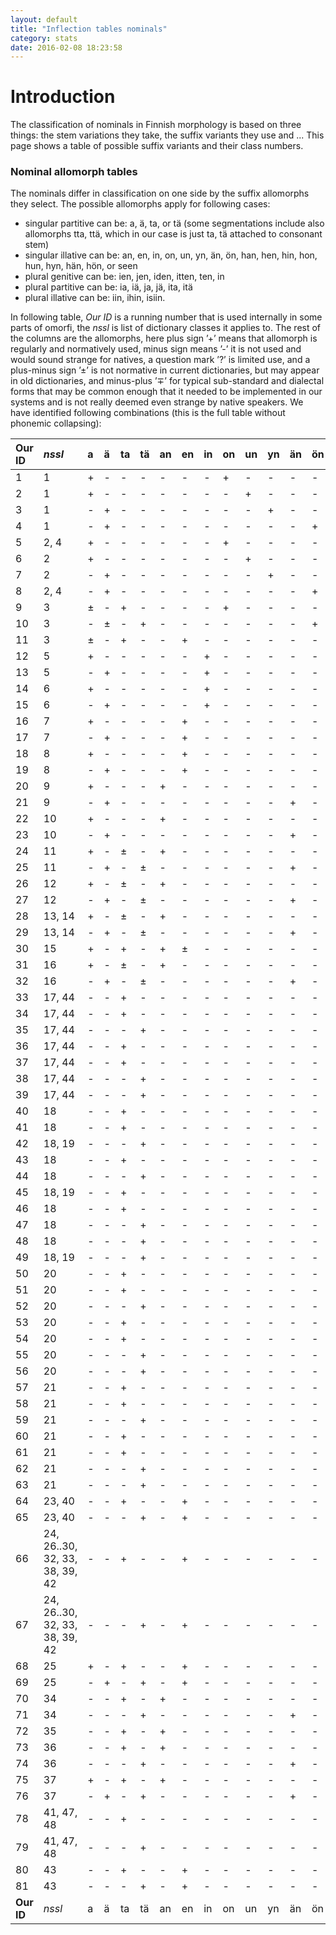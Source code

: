 ```yaml
---
layout: default
title: "Inflection tables nominals"
category: stats
date: 2016-02-08 18:23:58
---
```



# Introduction #

The classification of nominals in Finnish morphology is based on three things: the stem variations they take, the suffix variants they use and ... This page shows a table of possible suffix variants and their class numbers.

### Nominal allomorph tables ###

The nominals differ in classification on one side by the suffix allomorphs they select. The possible allomorphs apply for following cases:

  * singular partitive can be: a, ä, ta, or tä (some segmentations include also allomorphs tta, ttä, which in our case is just ta, tä attached to consonant stem)
  * singular illative can be: an, en, in, on, un, yn, än, ön, han, hen, hin, hon, hun, hyn, hän, hön, or seen
  * plural genitive can be: ien, jen, iden, itten, ten, in
  * plural partitive can be: ia, iä, ja, jä, ita, itä
  * plural illative can be: iin, ihin, isiin.

In following table, _Our ID_ is a running number that is used internally in some parts of omorfi, the _nssl_ is list of dictionary classes it applies to. The rest of the columns are the allomorphs, here plus sign ’+’ means that allomorph is regularly and normatively used, minus sign means ’-’ it is not used and would sound strange for natives, a question mark ’?’ is limited use, and a plus-minus sign ’±’ is not normative in current dictionaries, but may appear in old dictionaries, and minus-plus ’∓’ for typical sub-standard and dialectal forms that may be common enough that it needed to be implemented in our systems and is not really deemed even strange by native speakers. We have identified following combinations (this is the full table without phonemic collapsing):

| **Our ID** | _nssl_ | a | ä | ta | tä | an | en | in | on | un | yn | än | ön | han | hen | hin | hon | hun | hyn | hän | hön | seen | ien | jen | iden | itten | ten | in | ia | iä | ja | jä | ita | itä | iin | ihin | isiin |
|:-----------|:-------|:--|:---|:---|:----|:---|:---|:---|:---|:---|:---|:----|:----|:----|:----|:----|:----|:----|:----|:-----|:-----|:-----|:----|:----|:-----|:------|:----|:---|:---|:----|:---|:----|:----|:-----|:----|:-----|:------|
| 1      | 1      | + | - | -  | -  | -  | -  | -  | +  | -  | -  | -  | -  | -   | -   | -   | ∓   | -   | -   | -   | -   | -    | -   | +   | -    | -     | -   | ±  | -  | -  | +  | -  | -   | -   | -   | +    | -     |
| 2      | 1      | + | - | -  | -  | -  | -  | -  | -  | +  | -  | -  | -  | -   | -   | -   | -   | ∓   | -   | -   | -   | -    | -   | +   | -    | -     | -   | ±  | -  | -  | +  | -  | -   | -   | -   | +    | -     |
| 3      | 1      | - | + | -  | -  | -  | -  | -  | -  | -  | +  | -  | -  | -   | -   | -   | -   | -   | ∓   | -   | -   | -    | -   | +   | -    | -     | -   | ±  | -  | -  | -  | +  | -   | -   | -   | +    | -     |
| 4      | 1      | - | + | -  | -  | -  | -  | -  | -  | -  | -  | -  | +  | -   | -   | -   | -   | -   | -   | -   | ∓   | -    | -   | +   | -    | -     | -   | ±  | -  | -  | -  | +  | -   | -   | -   | +    | -     |
| 5      | 2, 4   | + | - | -  | -  | -  | -  | -  | +  | -  | -  | -  | -  | -   | -   | -   | ∓   | -   | -   | -   | -   | -    | -   | +   | +    | +     | -   | ±  | -  | -  | +  | -  | +   | -   | -   | +    | -     |
| 6      | 2      | + | - | -  | -  | -  | -  | -  | -  | +  | -  | -  | -  | -   | -   | -   | -   | ∓   | -   | -   | -   | -    | -   | +   | +    | +     | -   | ±  | -  | -  | +  | -  | +   | -   | -   | +    | -     |
| 7      | 2      | - | + | -  | -  | -  | -  | -  | -  | -  | +  | -  | -  | -   | -   | -   | -   | -   | ∓   | -   | -   | -    | -   | +   | +    | +     | -   | ±  | -  | -  | -  | +  | -   | +   | -   | +    | -     |
| 8      | 2, 4   | - | + | -  | -  | -  | -  | -  | -  | -  | -  | -  | +  | -   | -   | -   | -   | -   | -   | -   | ∓   | -    | -   | +   | +    | +     | -   | ±  | -  | -  | -  | -  | -   | +   | -   | +    | -     |
| 9      | 3      | ± | - | +  | -  | -  | -  | -  | +  | -  | -  | -  | -  | -   | -   | -   | ∓   | -   | -   | -   | -   | -    | -   | ∓   | +    | +     | -   | ±  | -  | -  | ∓  | -  | +   | -   | -   | +    | -     |
| 10      | 3      | - | ± | -  | +  | -  | -  | -  | -  | -  | -  | -  | +  | -   | -   | -   | -   | -   | -   | -   | ∓   | -    | -   | ∓   | +    | +     | -   | ±  | -  | -  | -  | ∓  | -   | +   | -   | +    | -     |
| 11      | 3      | ± | - | +  | -  | -  | +  | -  | -  | -  | -  | -  | -  | -   | ∓   | -   | -   | -   | -   | -   | -   | -    | -   | ∓   | +    | +     | -   | ±  | -  | -  | ∓  | -  | +   | -   | -   | +    | -     |
| 12      | 5      | + | - | -  | -  | -  | -  | +  | -  | -  | -  | -  | -  | -   | -   | ∓   | -   | -   | -   | -   | -   | -    | +   | -   | -    | -     | -   | ±  | -  | -  | +  | -  | -   | -   | -   | +    | -     |
| 13      | 5      | - | + | -  | -  | -  | -  | +  | -  | -  | -  | -  | -  | -   | -   | ∓   | -   | -   | -   | -   | -   | +   | -  | -   | -    | -     | -   | ±  | -  | -  | -  | +  | -   | -   | -   | +    | -     |
| 14      | 6      | + | - | -  | -  | -  | -  | +  | -  | -  | -  | -  | -  | -   | -   | ∓   | -   | -   | -   | -   | -   | -    | -   | +   | +    | +     | -   | ±  | -  | -  | +  | -  | +   | -   | -   | +    | -     |
| 15      | 6      | - | + | -  | -  | -  | -  | +  | -  | -  | -  | -  | -  | -   | -   | ∓   | -   | -   | -   | -   | -   | -    | -   | +   | +    | +     | -   | ±  | -  | -  | -  | +  | -   | +   | -   | +    | -     |
| 16      | 7      | + | - | -  | -  | -  | +  | -  | -  | -  | -  | -  | -  | -   | ∓   | -   | -   | -   | -   | -   | -   | -    | +   | -   | -    | -     | -   | ±  | +  | -  | -  | -  | -   | -   | +   | -    | -     |
| 17      | 7      | - | + | -  | -  | -  | +  | -  | -  | -  | -  | -  | -  | -   | ∓   | -   | -   | -   | -   | -   | -   | -    | +   | -   | -    | -     | -   | ±  | +  | -  | -  | -  | -   | -   | +   | -    | -     |
| 18      | 8      | + | - | -  | -  | -  | +  | -  | -  | -  | -  | -  | -  | -   | ∓   | -   | -   | -   | -   | -   | -   | -    | -   | +   | -    | -     | -   | ±  | -  | -  | +  | -  | -   | -   | -   | -    | -     |
| 19      | 8      | - | + | -  | -  | -  | +  | -  | -  | -  | -  | -  | -  | -   | ∓   | -   | -   | -   | -   | -   | -   | -    | -   | +   | -    | -     | -   | ±  | -  | -  | -  | +  | -   | -   | -   | +    | -     |
| 20      | 9      | + | - | -  | -  | +  | -  | -  | -  | -  | -  | -  | -  | ∓   | -   | -   | -   | -   | -   | -   | -   | -    | -   | +   | -    | -     | -   | ±  | -  | -  | +  | -  | -   | -   | -   | -    | -     |
| 21      | 9      | - | + | -  | -  | -  | -  | -  | -  | -  | -  | +  | -  | -   | -   | -   | -   | -   | -   | ∓   | -   | -    | -   | +   | -    | -     | -   | ±  | -  | -  | -  | +  | -   | -   | -   | +    | -     |
| 22      | 10     | + | - | -  | -  | +  | -  | -  | -  | -  | -  | -  | -  | ∓   | -   | -   | -   | -   | -   | -   | -   | -    | +   | -   | -    | -     | -   | ±  | +  | -  | -  | -  | -   | -   | +   | -    | -     |
| 23      | 10     | - | + | -  | -  | -  | -  | -  | -  | -  | -  | +  | -  | -   | -   | -   | -   | -   | -   | ∓   | -   | -    | +   | -   | -    | -     | -   | ±  | -  | +  | -  | -  | -   | -   | +   | -    | -     |
| 24     | 11     | + | - | ±  | -  | +  | -  | -  | -  | -  | -  | -  | -  | ∓   | -   | -   | -   | -   | -   | -   | -   | -    | +   | ±   | +    | +     | -   | ±  | +  | -  | ±  | -  | +   | -   | +   | +    | -     |
| 25     | 11     | - | + | -  | ±  | -  | -  | -  | -  | -  | -  | +  | -  | -   | -   | -   | -   | -   | -   | ∓   | -   | -    | +   | ±   | +    | +     | -   | ±  | -  | +  | -  | ±  | -   | +   | +   | +    | -     |
| 26     | 12     | + | - | ±  | -  | +  | -  | -  | -  | -  | -  | -  | -  | ∓   | -   | -   | -   | -   | -   | -   | -   | -    | -   | -   | +    | +     | -   | ±  | -  | -  | -  | -  | +   | -   | -   | +    | -   n |
| 27     | 12     | - | + | -  | ±  | -  | -  | -  | -  | -  | -  | +  | -  | -   | -   | -   | -   | -   | -   | ∓   | -   | -    | -   | -   | +    | +     | -   | ±  | -  | -  | -  | -  | -   | +   | -   | +    | -     |
| 28      | 13, 14 | + | - | ±  | -  | +  | -  | -  | -  | -  | -  | -  | -  | ∓   | -   | -   | -   | -   | -   | -   | -   | -    | -   | +   | +    | +     | -   | ±  | -  | -  | +  | -  | +   | -   | -   | +    | -     |
| 29      | 13, 14 | - | + | -  | ±  | -  | -  | -  | -  | -  | -  | +  | -  | -   | -   | -   | -   | -   | -   | ∓   | -   | -    | -   | +   | +    | +     | -   | ±  | -  | -  | -  | +  | -   | +   | -   | +    | -     |
| 30     | 15     | + | - | +  | -  | +  | ±  | -  | -  | -  | -  | -  | -  | ∓   | -   | -   | -   | -   | -   | -   | -   | -    | -   | -   | +    | +     | -   | ±  | -  | -  | -  | -  | +   | -   | -   | +    | +     |
| 31     | 16     | + | - | ±  | -  | +  | -  | -  | -  | -  | -  | -  | -  | ∓   | -   | -   | -   | -   | -   | -   | -   | -    | +   | -   | -    | -     | -   | ±  | +  | -  | -  | -  | -   | -   | +   | -    | -     |
| 32     | 16     | - | + | -  | ±  | -  | -  | -  | -  | -  | -  | +  | -  | -   | -   | -   | -   | -   | -   | ∓   | -   | -    | +   | -   | -    | -     | -   | ±  | -  | +  | -  | -  | -   | -   | +   | -    | -     |
| 33     | 17, 44 | - | - | +  | -  | -  | -  | -  | -  | -  | -  | -  | -  | ±   | -   | -   | -   | -   | -   | -   | -   | +    | -   | -   | +    | +     | -   | ±  | -  | -  | -  | -  | +   | -   | -   | ±    | +     |
| 34     | 17, 44 | - | - | +  | -  | -  | -  | -  | -  | -  | -  | -  | -  | -   | ±   | -   | -   | -   | -   | -   | -   | +    | -   | -   | +    | +     | -   | ±  | -  | -  | -  | -  | +   | -   | -   | ±    | +     |
| 35     | 17, 44 | - | - | -  | +  | -  | -  | -  | -  | -  | -  | -  | -  | -   | ±   | -   | -   | -   | -   | -   | -   | +    | -   | -   | +    | +     | -   | -  | -  | -  | -  | -  | -   | +   | -   | ±    | +     |
| 36     | 17, 44 | - | - | +  | -  | -  | -  | -  | -  | -  | -  | -  | -  | -   | -   | -   | ±   | -   | -   | -   | -   | +    | -   | -   | +    | +     | -   | ±  | -  | -  | -  | -  | +   | -   | -   | ±    | +     |
| 37     | 17, 44 | - | - | +  | -  | -  | -  | -  | -  | -  | -  | -  | -  | -   | -   | -   | -   | ±   | -   | -   | -   | +    | -   | -   | +    | +     | -   | ±  | -  | -  | -  | -  | +   | -   | -   | ±    | +     |
| 38     | 17, 44 | - | - | -  | +  | -  | -  | -  | -  | -  | -  | -  | -  | -   | -   | -   | -   | -   | -   | ±   | -   | +    | -   | -   | +    | +     | -   | -  | -  | -  | -  | -  | -   | +   | -   | ±    | +     |
| 39     | 17, 44 | - | - | -  | +  | -  | -  | -  | -  | -  | -  | -  | -  | -   | -   | -   | -   | -   | -   | -   | ±   | +    | -   | -   | +    | +     | -   | -  | -  | -  | -  | -  | -   | +   | -   | ±    | +     |
| 40     | 18     | - | - | +  | -  | -  | -  | -  | -  | -  | -  | -  | -  | +   | -   | -   | -   | -   | -   | -   | -   | -    | -   | -   | +    | +     | -   | -  | -  | -  | -  | -  | +   | -   | -   | +    | -     |
| 41     | 18     | - | - | +  | -  | -  | -  | -  | -  | -  | -  | -  | -  | -   | +   | -   | -   | -   | -   | -   | -   | -    | -   | -   | +    | +     | -   | -  | -  | -  | -  | -  | +   | -   | -   | +    | -     |
| 42     | 18, 19 | - | - | -  | +  | -  | -  | -  | -  | -  | -  | -  | -  | -   | +   | -   | -   | -   | -   | -   | -   | -    | -   | -   | +    | +     | -   | -  | -  | -  | -  | -  | -   | +   | -   | +    | -     |
| 43     | 18     | - | - | +  | -  | -  | -  | -  | -  | -  | -  | -  | -  | -   | -   | +   | -   | -   | -   | -   | -   | -    | -   | -   | +    | +     | -   | -  | -  | -  | -  | -  | +   | -   | -   | +    | -     |
| 44     | 18     | - | - | -  | +  | -  | -  | -  | -  | -  | -  | -  | -  | -   | -   | +   | -   | -   | -   | -   | -   | -    | -   | -   | +    | +     | -   | -  | -  | -  | -  | -  | -   | +   | -   | +    | -     |
| 45     | 18, 19 | - | - | +  | -  | -  | -  | -  | -  | -  | -  | -  | -  | -   | -   | -   | +   | -   | -   | -   | -   | -    | -   | -   | +    | +     | -   | -  | -  | -  | -  | -  | +   | -   | -   | +    | -     |
| 46     | 18     | - | - | +  | -  | -  | -  | -  | -  | -  | -  | -  | -  | +   | -   | -   | -   | +   | -   | -   | -   | -    | -   | -   | +    | +     | -   | -  | -  | -  | -  | -  | +   | -   | -   | +    | -     |
| 47     | 18     | - | - | -  | +  | -  | -  | -  | -  | -  | -  | -  | -  | -   | -   | -   | -   | -   | +   | -   | -   | -    | -   | -   | +    | +     | -   | -  | -  | -  | -  | -  | -   | +   | -   | +    | -     |
| 48     | 18     | - | - | -  | +  | -  | -  | -  | -  | -  | -  | -  | -  | -   | -   | -   | -   | -   | -   | +   | -   | -    | -   | -   | +    | +     | -   | -  | -  | -  | -  | -  | -   | +   | -   | +    | -     |
| 49    | 18, 19 | - | - | -  | +  | -  | -  | -  | -  | -  | -  | -  | -  | -   | -   | -   | -   | -   | -   | -   | +   | -    | -   | -   | +    | +     | -   | -  | -  | -  | -  | -  | -   | +   | -   | +    | -     |
| 50     | 20     | - | - | +  | -  | -  | -  | -  | -  | -  | -  | -  | -  | +   | -   | -   | -   | -   | -   | -   | -   | +    | -   | -   | +    | +     | -   | ±  | -  | -  | -  | -  | +   | -   | -   | ±    | +     |
| 51     | 20     | - | - | +  | -  | -  | -  | -  | -  | -  | -  | -  | -  | -   | +   | -   | -   | -   | -   | -   | -   | +    | -   | -   | +    | +     | -   | ±  | -  | -  | -  | -  | +   | -   | -   | ±    | +     |
| 52     | 20     | - | - | -  | +  | -  | -  | -  | -  | -  | -  | -  | -  | -   | +   | -   | -   | -   | -   | -   | -   | +    | -   | -   | +    | +     | -   | -  | -  | -  | -  | -  | -   | +   | -   | ±    | +     |
| 53     | 20     | - | - | +  | -  | -  | -  | -  | -  | -  | -  | -  | -  | -   | -   | -   | +   | -   | -   | -   | -   | +    | -   | -   | +    | +     | -   | ±  | -  | -  | -  | -  | +   | -   | -   | ±    | +     |
| 54     | 20     | - | - | +  | -  | -  | -  | -  | -  | -  | -  | -  | -  | -   | -   | -   | -   | +   | -   | -   | -   | +    | -   | -   | +    | +     | -   | ±  | -  | -  | -  | -  | +   | -   | -   | ±    | +     |
| 55     | 20     | - | - | -  | +  | -  | -  | -  | -  | -  | -  | -  | -  | -   | -   | -   | -   | -   | -   | +   | -   | +    | -   | -   | +    | +     | -   | -  | -  | -  | -  | -  | -   | +   | -   | ±    | +     |
| 56     | 20     | - | - | -  | +  | -  | -  | -  | -  | -  | -  | -  | -  | -   | -   | -   | -   | -   | -   | -   | +   | +    | -   | -   | +    | +     | -   | -  | -  | -  | -  | -  | -   | +   | -   | ±    | ∓     |
| 57     | 21     | - | - | +  | -  | -  | -  | -  | -  | -  | -  | -  | -  | +   | -   | -   | -   | -   | -   | -   | -   | ∓    | -   | -   | +    | ±     | -   | ±  | -  | -  | -  | -  | +   | -   | -   | ±    | ∓     |
| 58     | 21     | - | - | +  | -  | -  | -  | -  | -  | -  | -  | -  | -  | -   | +   | -   | -   | -   | -   | -   | -   | ∓    | -   | -   | +    | ±     | -   | ±  | -  | -  | -  | -  | +   | -   | -   | ±    | ∓     |
| 59     | 21     | - | - | -  | +  | -  | -  | -  | -  | -  | -  | -  | -  | -   | +   | -   | -   | -   | -   | -   | -   | ∓    | -   | -   | +    | ±     | -   | -  | -  | -  | -  | -  | -   | +   | -   | ±    | ∓     |
| 60     | 21     | - | - | +  | -  | -  | -  | -  | -  | -  | -  | -  | -  | -   | -   | -   | +   | -   | -   | -   | -   | ∓    | -   | -   | +    | ±     | -   | ±  | -  | -  | -  | -  | +   | -   | -   | ±    | ∓     |
| 61     | 21     | - | - | +  | -  | -  | -  | -  | -  | -  | -  | -  | -  | -   | -   | -   | -   | +   | -   | -   | -   | ∓    | -   | -   | +    | ±     | -   | ±  | -  | -  | -  | -  | +   | -   | -   | ±    | ∓     |
| 62     | 21     | - | - | -  | +  | -  | -  | -  | -  | -  | -  | -  | -  | -   | -   | -   | -   | -   | -   | +   | -   | ∓    | -   | -   | +    | ±     | -   | -  | -  | -  | -  | -  | -   | +   | -   | ±    | ∓     |
| 63     | 21     | - | - | -  | +  | -  | -  | -  | -  | -  | -  | -  | -  | -   | -   | -   | -   | -   | -   | -   | +   | ∓    | -   | -   | +    | ±     | -   | -  | -  | -  | -  | -  | -   | +   | -   | ±    | ∓     |
| 64     | 23, 40 | - | - | +  | -  | -  | +  | -  | -  | -  | -  | -  | -  | -   | -   | -   | -   | -   | -   | -   | -   | -    | +   | -   | -    | -     | -   | -  | +  | -  | -  | -  | -   | -   | +   | -    | -     |
| 65     | 23, 40 | - | - | -  | +  | -  | +  | -  | -  | -  | -  | -  | -  | -   | -   | -   | -   | -   | -   | -   | -   | -    | +   | -   | -    | -     | -   | -  | -  | +  | -  | -  | -   | -   | +   | -    | -     |
| 66     | 24, 26..30, 32, 33, 38, 39, 42 | - | - | +  | -  | -  | +  | -  | -  | -  | -  | -  | -  | -   | -   | -   | -   | -   | -   | -   | -   | -    | +   | -   | -    | -     | +   | -  | +  | -  | -  | -  | -   | -   | +   | -    | -     |
| 67     | 24, 26..30, 32, 33, 38, 39, 42 | - | - | -  | +  | -  | +  | -  | -  | -  | -  | -  | -  | -   | -   | -   | -   | -   | -   | -   | -   | -    | +   | -   | -    | -     | +   | -  | -  | +  | -  | -  | -   | -   | +   | -    | -     |
| 68     | 25     | + | - | +  | -  | -  | +  | -  | -  | -  | -  | -  | -  | -   | -   | -   | -   | -   | -   | -   | -   | -    | +   | -   | -    | -     | +   | -  | +  | -  | -  | -  | -   | -   | +   | -    | -     |
| 69     | 25     | - | + | -  | +  | -  | +  | -  | -  | -  | -  | -  | -  | -   | -   | -   | -   | -   | -   | -   | -   | -    | +   | -   | -    | -     | +   | -  | -  | +  | -  | -  | -   | -   | +   | -    | -     |
| 70     | 34     | - | - | +  | -  | +  | -  | -  | -  | -  | -  | -  | -  | -   | -   | -   | -   | -   | -   | -   | -   | -    | +   | -   | -    | -     | +   | ±  | +  | -  | -  | -  | -   | -   | +   | -    | -     |
| 71     | 34     | - | - | -  | +  | -  | -  | -  | -  | -  | -  | +  | -  | -   | -   | -   | -   | -   | -   | -   | -   | -    | +   | -   | -    | -     | +   | ±  | -  | +  | -  | -  | -   | -   | +   | -    | -     |
| 72     | 35     | - | - | +  | -  | +  | -  | -  | -  | -  | -  | -  | -  | -   | -   | -   | -   | -   | -   | -   | -   | -    | +   | -   | -    | -     | -   | +  | +  | -  | -  | -  | -   | -   | +   | -    | -     |
| 73     | 36     | - | - | +  | -  | +  | -  | -  | -  | -  | -  | -  | -  | -   | -   | -   | -   | -   | -   | -   | -   | -    | +   | -   | -    | -     | +   | +  | +  | -  | -  | -  | -   | -   | +   | -    | -     |
| 74     | 36     | - | - | -  | +  | -  | -  | -  | -  | -  | -  | +  | -  | -   | -   | -   | -   | -   | -   | -   | -   | -    | +   | -   | -    | -     | +   | +  | -  | +  | -  | -  | -   | -   | +   | -    | -     |
| 75     | 37     | + | - | +  | -  | +  | -  | -  | -  | -  | -  | -  | -  | -   | -   | -   | -   | -   | -   | -   | -   | -    | +   | -   | -    | -     | +   | +  | +  | -  | -  | -  | -   | -   | +   | -    | -     |
| 76     | 37     | - | + | -  | +  | -  | -  | -  | -  | -  | -  | +  | -  | -   | -   | -   | -   | -   | -   | -   | -   | -    | +   | -   | -    | -     | +   | +  | -  | +  | -  | -  | -   | -   | +   | -    | -     |
| 78     | 41, 47, 48 | - | - | +  | -  | -  | -  | -  | -  | -  | -  | -  | -  | -   | -   | -   | -   | -   | -   | -   | -   | +    | -   | -   | +    | +     | -   | -  | -  | -  | -  | -  | +   | -   | -   | +    | +     |
| 79     | 41, 47, 48 | - | - | -  | +  | -  | -  | -  | -  | -  | -  | -  | -  | -   | -   | -   | -   | -   | -   | -   | -   | +    | -   | -   | +    | +     | -   | -  | -  | -  | -  | -  | -   | +   | -   | +    | +     |
| 80     | 43     | - | - | +  | -  | -  | +  | -  | -  | -  | -  | -  | -  | -   | -   | -   | -   | -   | -   | -   | -   | -    | -   | -   | +    | +     | -   | -  | -  | -  | -  | -  | +   | -   | -   | +    | +     |
| 81     | 43     | - | - | -  | +  | -  | +  | -  | -  | -  | -  | -  | -  | -   | -   | -   | -   | -   | -   | -   | -   | -    | -   | -   | +    | +     | -   | -  | -  | -  | -  | -  | -   | +   | -   | +    | +     |
| **Our ID** | _nssl_ | a | ä | ta | tä | an | en | in | on | un | yn | än | ön | han | hen | hin | hon | hun | hyn | hän | hön | seen | ien | jen | iden | itten | ten | in | ia | iä | ja | jä | ita | itä | iin | ihin | isiin |

